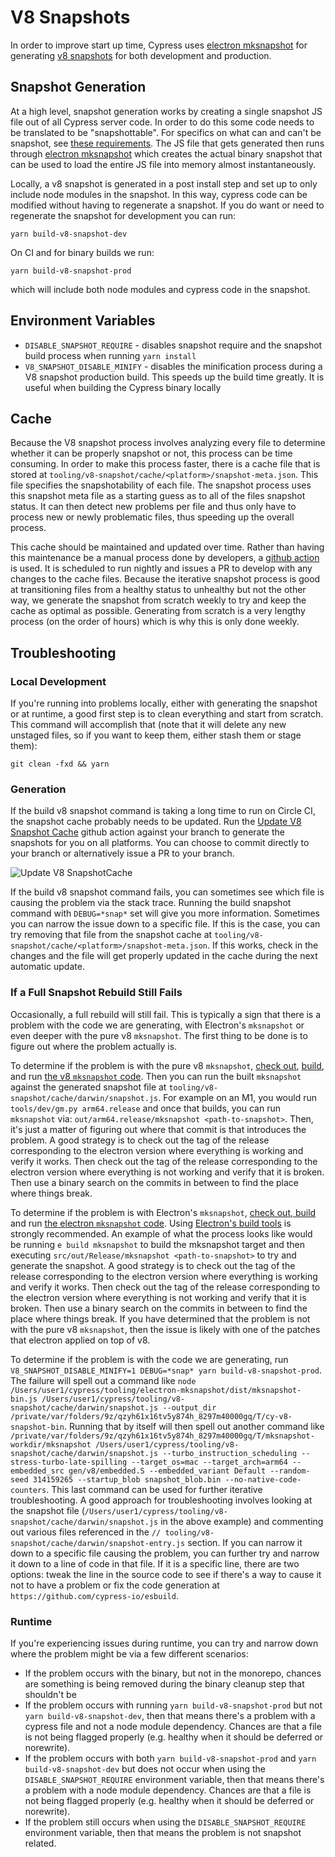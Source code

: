 # V8 Snapshots

In order to improve start up time, Cypress uses [electron mksnapshot](https://github.com/electron/mksnapshot) for generating [v8 snapshots](https://v8.dev/blog/custom-startup-snapshots) for both development and production.

## Snapshot Generation

At a high level, snapshot generation works by creating a single snapshot JS file out of all Cypress server code. In order to do this some code needs to be translated to be "snapshottable". For specifics on what can and can't be snapshot, see [these requirements](https://github.com/cypress-io/cypress/tree/develop/tooling/v8-snapshot#requirements). The JS file that gets generated then runs through [electron mksnapshot](https://github.com/cypress-io/cypress/tree/develop/tooling/electron-mksnapshot) which creates the actual binary snapshot that can be used to load the entire JS file into memory almost instantaneously.

Locally, a v8 snapshot is generated in a post install step and set up to only include node modules in the snapshot. In this way, cypress code can be modified without having to regenerate a snapshot. If you do want or need to regenerate the snapshot for development you can run:

```shell
yarn build-v8-snapshot-dev
```

On CI and for binary builds we run:

```shell
yarn build-v8-snapshot-prod
```

which will include both node modules and cypress code in the snapshot.

## Environment Variables

* `DISABLE_SNAPSHOT_REQUIRE` - disables snapshot require and the snapshot build process when running `yarn install`
* `V8_SNAPSHOT_DISABLE_MINIFY` - disables the minification process during a V8 snapshot production build. This speeds up the build time greatly. It is useful when building the Cypress binary locally

## Cache

Because the V8 snapshot process involves analyzing every file to determine whether it can be properly snapshot or not, this process can be time consuming. In order to make this process faster, there is a cache file that is stored at `tooling/v8-snapshot/cache/<platform>/snapshot-meta.json`. This file specifies the snapshotability of each file. The snapshot process uses this snapshot meta file as a starting guess as to all of the files snapshot status. It can then detect new problems per file and thus only have to process new or newly problematic files, thus speeding up the overall process.

This cache should be maintained and updated over time. Rather than having this maintenance be a manual process done by developers, a [github action](https://github.com/cypress-io/cypress/blob/develop/.github/workflows/update_v8_snapshot_cache.yml) is used. It is scheduled to run nightly and issues a PR to develop with any changes to the cache files. Because the iterative snapshot process is good at transitioning files from a healthy status to unhealthy but not the other way, we generate the snapshot from scratch weekly to try and keep the cache as optimal as possible. Generating from scratch is a very lengthy process (on the order of hours) which is why this is only done weekly.

## Troubleshooting

### Local Development

If you're running into problems locally, either with generating the snapshot or at runtime, a good first step is to clean everything and start from scratch. This command will accomplish that (note that it will delete any new unstaged files, so if you want to keep them, either stash them or stage them):

```shell
git clean -fxd && yarn
```

### Generation

If the build v8 snapshot command is taking a long time to run on Circle CI, the snapshot cache probably needs to be updated. Run the [Update V8 Snapshot Cache](https://github.com/cypress-io/cypress/actions/workflows/update_v8_snapshot_cache.yml) github action against your branch to generate the snapshots for you on all platforms. You can choose to commit directly to your branch or alternatively issue a PR to your branch.

![Update V8 SnapshotCache](https://user-images.githubusercontent.com/4873279/206541239-1afb1d29-4d66-4593-92a7-5a5961a12137.png)

If the build v8 snapshot command fails, you can sometimes see which file is causing the problem via the stack trace. Running the build snapshot command with `DEBUG=*snap*` set will give you more information. Sometimes you can narrow the issue down to a specific file. If this is the case, you can try removing that file from the snapshot cache at `tooling/v8-snapshot/cache/<platform>/snapshot-meta.json`. If this works, check in the changes and the file will get properly updated in the cache during the next automatic update.

### If a Full Snapshot Rebuild Still Fails

Occasionally, a full rebuild will still fail. This is typically a sign that there is a problem with the code we are generating, with Electron's `mksnapshot` or even deeper with the pure v8 `mksnapshot`. The first thing to be done is to figure out where the problem actually is.

To determine if the problem is with the pure v8 `mksnapshot`, [check out](https://v8.dev/docs/source-code), [build](https://v8.dev/docs/build-gn), and run [the v8 `mksnapshot` code](https://github.com/v8/v8/). Then you can run the built `mksnapshot` against the generated snapshot file at `tooling/v8-snapshot/cache/darwin/snapshot.js`. For example on an M1, you would run `tools/dev/gm.py arm64.release` and once that builds, you can run `mksnapshot` via: `out/arm64.release/mksnapshot <path-to-snapshot>`. Then, it's just a matter of figuring out where that commit is that introduces the problem. A good strategy is to check out the tag of the release corresponding to the electron version where everything is working and verify it works. Then check out the tag of the release corresponding to the electron version where everything is not working and verify that it is broken. Then use a binary search on the commits in between to find the place where things break.

To determine if the problem is with Electron's `mksnapshot`, [check out, build](https://www.electronjs.org/docs/latest/development/build-instructions-gn) and run [the electron `mksnapshot` code](https://github.com/electron/electron). Using [Electron's build tools](https://github.com/electron/build-tools) is strongly recommended. An example of what the process looks like would be running `e build mksnapshot` to build the mksnapshot target and then executing `src/out/Release/mksnapshot <path-to-snapshot>` to try and generate the snapshot. A good strategy is to check out the tag of the release corresponding to the electron version where everything is working and verify it works. Then check out the tag of the release corresponding to the electron version where everything is not working and verify that it is broken. Then use a binary search on the commits in between to find the place where things break. If you have determined that the problem is not with the pure v8 `mksnapshot`, then the issue is likely with one of the patches that electron applied on top of v8.

To determine if the problem is with the code we are generating, run `V8_SNAPSHOT_DISABLE_MINIFY=1 DEBUG=*snap* yarn build-v8-snapshot-prod`. The failure will spell out a command like `node /Users/user1/cypress/tooling/electron-mksnapshot/dist/mksnapshot-bin.js /Users/user1/cypress/tooling/v8-snapshot/cache/darwin/snapshot.js --output_dir /private/var/folders/9z/qzyh61x16tv5y874h_8297m40000gq/T/cy-v8-snapshot-bin`. Running that by itself will then spell out another command like `/private/var/folders/9z/qzyh61x16tv5y874h_8297m40000gq/T/mksnapshot-workdir/mksnapshot /Users/user1/cypress/tooling/v8-snapshot/cache/darwin/snapshot.js --turbo_instruction_scheduling --stress-turbo-late-spilling --target_os=mac --target_arch=arm64 --embedded_src gen/v8/embedded.S --embedded_variant Default --random-seed 314159265 --startup_blob snapshot_blob.bin --no-native-code-counters`. This last command can be used for further iterative troubleshooting. A good approach for troubleshooting involves looking at the snapshot file (`/Users/user1/cypress/tooling/v8-snapshot/cache/darwin/snapshot.js` in the above example) and commenting out various files referenced in the `// tooling/v8-snapshot/cache/darwin/snapshot-entry.js` section. If you can narrow it down to a specific file causing the problem, you can further try and narrow it down to a line of code in that file. If it is a specific line, there are two options: tweak the line in the source code to see if there's a way to cause it not to have a problem or fix the code generation at `https://github.com/cypress-io/esbuild`.

### Runtime

If you're experiencing issues during runtime, you can try and narrow down where the problem might be via a few different scenarios:

* If the problem occurs with the binary, but not in the monorepo, chances are something is being removed during the binary cleanup step that shouldn't be
* If the problem occurs with running `yarn build-v8-snapshot-prod` but not `yarn build-v8-snapshot-dev`, then that means there's a problem with a cypress file and not a node module dependency. Chances are that a file is not being flagged properly (e.g. healthy when it should be deferred or norewrite).
* If the problem occurs with both `yarn build-v8-snapshot-prod` and `yarn build-v8-snapshot-dev` but does not occur when using the `DISABLE_SNAPSHOT_REQUIRE` environment variable, then that means there's a problem with a node module dependency. Chances are that a file is not being flagged properly (e.g. healthy when it should be deferred or norewrite).
* If the problem still occurs when using the `DISABLE_SNAPSHOT_REQUIRE` environment variable, then that means the problem is not snapshot related.
